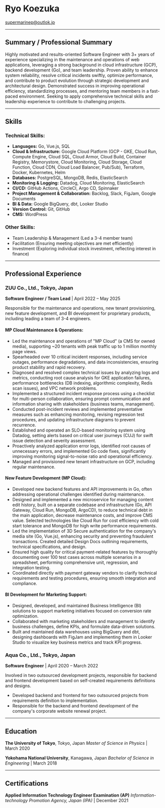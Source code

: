 # Ryo Koezuka

supermarinep@outlok.jp

---

## Summary / Professional Summary

Highly motivated and results-oriented Software Engineer with 3+ years of experience specializing in the maintenance and operations of web applications, leveraging a strong background in cloud infrastructure (GCP), backend development (Go), and team leadership. Proven ability to enhance system reliability, resolve critical incidents swiftly, optimize performance, and contribute to product evolution through strategic development and architectural design. Demonstrated success in improving operational efficiency, standardizing processes, and mentoring team members in a fast-paced environment. Seeking to apply comprehensive technical skills and leadership experience to contribute to challenging projects.

---

## Skills

### Technical Skills:

*   **Languages:** Go, Vue.js, SQL
*   **Cloud & Infrastructure:** Google Cloud Platform (GCP - GKE, Cloud Run, Compute Engine, Cloud SQL, Cloud Armor, Cloud Build, Container Registry, Memorystore, Cloud Monitoring, Cloud Storage, Cloud Function, Cloud CDN, Cloud Load Balancer, Pub/Sub), Terraform, Docker, Kubernetes, Helm
*   **Databases:** PostgreSQL, MongoDB, Redis, ElasticSearch
*   **Monitoring & Logging:** Datadog, Cloud Monitoring, ElasticSearch
*   **CI/CD:** GitHub Actions, CircleCI, Argo CD, Spinnaker
*   **Project Management & Collaboration:** Backlog, Slack, FigJam, Google Documents
*   **BI & Data:** Google BigQuery, dbt, Looker Studio
*   **Version Control:** Git, GitHub
*   **CMS:** WordPress

### Other Skills:

*   Team Leadership & Management (Led a 3-4 member team)
*   Facilitation (Ensuring meeting objectives are met efficiently)
*   Investment (Exploring individual stock investment, reflecting interest in finance)

---

## Professional Experience

### ZUU Co., Ltd., Tokyo, Japan

**Software Engineer / Team Lead** | April 2022 – May 2025

Responsible for the maintenance and operations, new tenant provisioning, new feature development, and BI development for proprietary products, including leading a team of 3-4 engineers.

#### MP Cloud Maintenance & Operations:

*   Led the maintenance and operations of "MP Cloud" (a CMS for owned media), supporting ~20 tenants with peak traffic up to 1 million monthly page views.
*   Spearheaded over 10 critical incident responses, including service outages, performance degradations, and data inconsistencies, ensuring product stability and rapid recovery.
*   Diagnosed and resolved complex technical issues by analyzing logs and metrics, conducting root cause analysis for GKE application failures, performance bottlenecks (DB indexing, algorithmic complexity, Redis scan issues), and VPC network problems.
*   Implemented a structured incident response process using a checklist for multi-person collaboration, ensuring prompt communication and information sharing with stakeholders (business teams, management).
*   Conducted post-incident reviews and implemented preventative measures such as enhancing monitoring, revising regression test procedures, and updating infrastructure diagrams to prevent recurrence.
*   Established and operated an SLO-based monitoring system using Datadog, setting alerts based on critical user journeys (CUJ) for swift issue detection and severity assessment.
*   Proactively analyzed application error logs, identified root causes of unnecessary errors, and implemented Go code fixes, significantly improving monitoring signal-to-noise ratio and operational efficiency.
*   Managed and provisioned new tenant infrastructure on GCP, including regular maintenance.

#### New Feature Development (MP Cloud):

*   Developed new backend features and API improvements in Go, often addressing operational challenges identified during maintenance.
*   Designed and implemented a new microservice for managing content edit history, built on a separate codebase and infrastructure (Go, API Gateway, Cloud Run, MongoDB, ArgoCD), to reduce technical debt in the main application, decrease maintenance costs, and improve CMS value. Selected technologies like Cloud Run for cost efficiency with cold start tolerance and MongoDB for high write performance requirements.
*   Led the implementation of 3D Secure authentication for the company's media site (Go, Vue.js), enhancing security and preventing fraudulent transactions. Created detailed Design Docs outlining requirements, technical specifications, and design.
*   Ensured high quality for critical payment-related features by thoroughly documenting over 100 test cases across multiple scenarios in a spreadsheet, performing comprehensive unit, regression, and integration testing.
*   Coordinated directly with payment gateway vendors to clarify technical requirements and testing procedures, ensuring smooth integration and compliance.

#### BI Development for Marketing Support:

*   Designed, developed, and maintained Business Intelligence (BI) solutions to support marketing initiatives focused on conversion rate optimization.
*   Collaborated with marketing stakeholders and management to identify business challenges, define KPIs, and formulate data-driven solutions.
*   Built and maintained data warehouses using BigQuery and dbt, designing dashboards with FigJam and implementing them in Looker Studio to visualize key business metrics and track KPI progress.

### Aqua Co., Ltd., Tokyo, Japan

**Software Engineer** | April 2020 – March 2022

Involved in two outsourced development projects, responsible for backend and frontend development based on self-created requirements definitions and designs.

*   Developed backend and frontend for two outsourced projects from requirements definition to implementation.
*   Responsible for the backend and frontend development of the company's corporate website renewal project.

---

## Education

**The University of Tokyo**, Tokyo, Japan
*Master of Science in Physics* | March 2020

**Yokohama National University**, Kanagawa, Japan
*Bachelor of Science in Engineering* | March 2018

---

## Certifications

**Applied Information Technology Engineer Examination (AP)**
*Information-technology Promotion Agency, Japan (IPA)* | December 2021